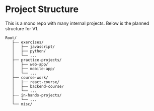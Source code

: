# Project Structure

This is a mono repo with many internal projects. Below is the planned structure for V1.

```console
Root/
   ├── exercises/
   │   ├── javascript/
   │   ├── python/
   │   └── ...
   ├── practice-projects/
   │   ├── web-app/
   │   ├── mobile-app/
   │   └── ...
   ├── course-work/
   │   ├── react-course/
   │   ├── backend-course/
   │   └── ...
   ├── in-hands-projects/
   │   └── ...
   └── misc/
```
